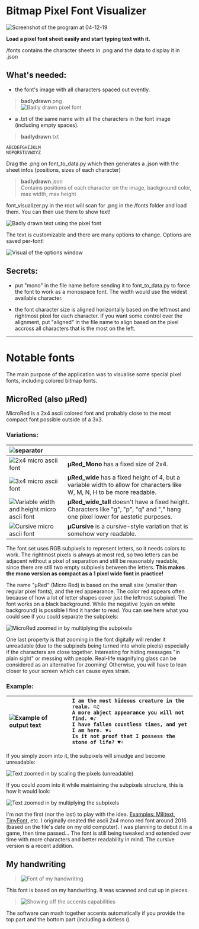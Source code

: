 # Bitmap Pixel Font Visualizer

![Screenshot of the program at 04-12-19](images/readme/program_screenshot_04-12-19.png)

**Load a pixel font sheet easily and start typing text with it.**

/fonts contains the character sheets in .png and the data to display it in .json

## What's needed:

- the font's image with all characters spaced out evently.

>**badlydrawn**.png  
![Badly drawn pixel font](fonts/badlydrawn.png)

- a .txt of the same name with all the characters in the font image (including empty spaces).

>**badlydrawn**.txt  
~~~~
ABCDEFGHIJKLM  
NOPQRSTUVWXYZ  
~~~~

Drag the .png on font_to_data.py which then generates a .json with the sheet infos (positions, sizes of each character)

>**badlydrawn**.json  
Contains positions of each character on the image, background color, max width, max height

font_visualizer.py in the root will scan for .png in the /fonts folder and load them. You can then use them to show text!

![Badly drawn text using the pixel font](images/readme/hideous_drawn.png)

The text is customizable and there are many options to change. Options are saved per-font!

![Visual of the options window](images/readme/optionswindow_screenshot.png)


## Secrets: 

- put "mono" in the file name before sending it to font_to_data.py to force the font to work as a  monospace font. The width would use the widest available character.

- the font character size is aligned horizontally based on the leftmost and rightmost pixel for each character. If you want some control over the alignment, put "aligned" in the file name to align based on the pixel accross all characters that is the most on the left.

----

# Notable fonts

The main purpose of the application was to visualise some special pixel fonts, including colored bitmap fonts.

## **MicroRed** (also µRed)

MicroRed is a 2x4 ascii colored font and probably close to the most compact font possible outside of a 3x3.

### Variations: 

|![separator](images/readme/thin_line.png)  ||
|:-----------------------------------------------------------------|:---------------------------|
|![2x4 micro ascii font](images/readme/µRed_mono.png)  | **µRed_Mono** has a fixed size of 2x4. |
|![3x4 micro ascii font](images/readme/µRed_wide.png)    | **µRed_wide** has a fixed height of 4, but a variable width to allow for characters like W, M, N, H to be more readable. |
|![Variable width and height micro ascii font](images/readme/µRed_wide_tall.png) | **µRed_wide_tall** doesn't have a fixed height. Characters like "g", "p", "q" and "," hang one pixel lower for aestetic purposes. |
|![Cursive micro ascii font](images/readme/µCursive.png) | **µCursive** is a cursive-style variation that is somehow very readable. |

The font set uses RGB subpixels to represent letters, so it needs colors to work. The rightmost pixels is always at most red, so two letters can be adjacent without a pixel of separation and still be reasonably readable, since there are still two empty subpixels between the letters. **This makes the mono version as compact as a 1 pixel wide font in practice!**

The name "µRed" (Micro Red) is based on the small size (smaller than regular pixel fonts), and the red appearance. The color red appears often  because of how a lot of letter shapes cover just the leftmost subpixel. The font works on a black background. While the negative (cyan on white background) is possible I find it harder to read. You can see here what you could see if you could separate the subpixels:

![MicroRed zoomed in by multiplying the subpixels](images/readme/µRed_wide.fullpixels_full_color.png)

One last property is that zooming in the font digitally will render it unreadable (due to the subpixels being turned into whole pixels) especially if the characters are close together. Interesting for hiding messages "in plain sight" or messing with people. Real-life magnifying glass can be considered as an alternative for zooming! Otherwise, you will have to lean closer to your screen which can cause eyes strain. 

### Example:

| ![Example of output text](images/readme/hideous_screenshot.png) | `I am the most hideous creature in the realm. ☺♫` <br/> `A more abject appearance you will not find. ☻♪` <br/> `I have fallen countless times, and yet I am here. ▼↓` <br/> `Is it not proof that I possess the stone of life? ♥☼`|
|:------|:----------|

If you simply zoom into it, the subpixels will smudge and become unreadable:

![Text zoomed in by scaling the pixels (unreadable)](images/readme/hideous_screenshot._x6.png)

If you could zoom into it while maintaining the subpixels structure, this is how it would look:

![Text zoomed in by multiplying the subpixels](images/readme/hideous_screenshot.fullpixels_full_color.png)

I'm not the first (nor the last) to play with the idea. [Examples: Militext](https://news.ycombinator.com/item?id=18702900), [TinyFont](https://mrl.nyu.edu/~perlin/homepage2006/tinyfont/), etc. I originally created the ascii 2x4 mono red font around 2016 (based on the file's date on my old computer). I was planning to debut it in a game, then time passed... The font is still being tweaked and extended over time with more characters and better readability in mind. The cursive version is a recent addition. 



## **My handwriting**

>![Font of my handwriting](fonts/my_handwriting_black.png) 

This font is based on my handwriting. It was scanned and cut up in pieces. 

>![Showing off the accents capabilities](images/readme/accents_showoff.png)

The software can mash together accents automatically if you provide the top part and the bottom part (including a dotless ı).
